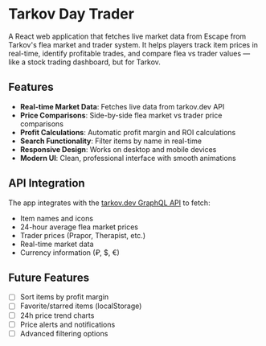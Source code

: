# Tarkov Day Trader

A React web application that fetches live market data from Escape from Tarkov's flea market and trader system. It helps players track item prices in real-time, identify profitable trades, and compare flea vs trader values — like a stock trading dashboard, but for Tarkov.

## Features

- **Real-time Market Data**: Fetches live data from tarkov.dev API
- **Price Comparisons**: Side-by-side flea market vs trader price comparisons
- **Profit Calculations**: Automatic profit margin and ROI calculations
- **Search Functionality**: Filter items by name in real-time
- **Responsive Design**: Works on desktop and mobile devices
- **Modern UI**: Clean, professional interface with smooth animations

## API Integration

The app integrates with the [tarkov.dev GraphQL API](https://api.tarkov.dev/graphql) to fetch:

- Item names and icons
- 24-hour average flea market prices
- Trader prices (Prapor, Therapist, etc.)
- Real-time market data
- Currency information (₽, $, €)

## Future Features

- [ ] Sort items by profit margin
- [ ] Favorite/starred items (localStorage)
- [ ] 24h price trend charts
- [ ] Price alerts and notifications
- [ ] Advanced filtering options
